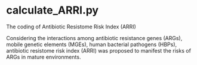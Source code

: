 # calculate_ARRI.py
The coding of Antibiotic Resistome Risk Index (ARRI)

Considering the interactions among antibiotic resistance genes (ARGs), mobile genetic elements (MGEs), human bacterial pathogens (HBPs), antibiotic resistome risk index (ARRI) was proposed to manifest the risks of ARGs in mature environments.
